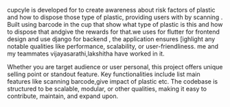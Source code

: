 cupcyle is developed for  to create awareness about risk factors of plastic and how to dispose those type of plastic, providing users with by scanning . Built using barcode in the cup that show what type of plastic is this and how to dispose that andgive the rewards for that.we uses for flutter for frontend design and use django for backend , the application ensures [ighlight any notable qualities like performance, scalability, or user-friendliness.
me and my teammates vijayasarathi,lakshitha  have worked in it.

Whether you are target audience or user personal, this project offers unique selling point or standout feature. Key functionalities include list main features like scanning barcode,give impact of plastic etc. The codebase is structured to be scalable, modular, or other qualities, making it easy to contribute, maintain, and expand upon.
